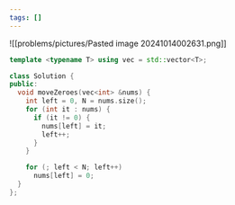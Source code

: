 ```yaml
---
tags: []
---
```

![[problems/pictures/Pasted image 20241014002631.png]]



```c++
template <typename T> using vec = std::vector<T>;

class Solution {
public:
  void moveZeroes(vec<int> &nums) {
    int left = 0, N = nums.size();
    for (int it : nums) {
      if (it != 0) {
        nums[left] = it;
        left++;
      }
    }

    for (; left < N; left++)
      nums[left] = 0;
  }
};
```